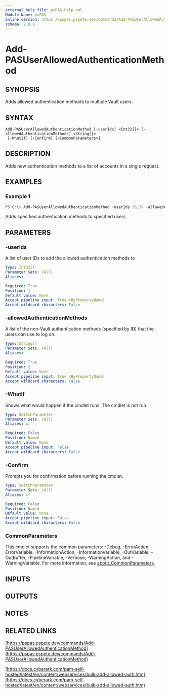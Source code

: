 ```yaml
---
external help file: psPAS-help.xml
Module Name: psPAS
online version: https://pspas.pspete.dev/commands/Add-PASUserAllowedAuthenticationMethod
schema: 2.0.0
---
```


# Add-PASUserAllowedAuthenticationMethod

## SYNOPSIS
Adds allowed authentication methods to multiple Vault users.

## SYNTAX

```
Add-PASUserAllowedAuthenticationMethod [-userIds] <Int32[]> [-allowedAuthenticationMethods] <String[]>
 [-WhatIf] [-Confirm] [<CommonParameters>]
```

## DESCRIPTION
Adds new authentication methods to a list of accounts in a single request.

## EXAMPLES

### Example 1
```powershell
PS C:\> Add-PASUserAllowedAuthenticationMethod -userIds 36,37 -allowedAuthenticationMethods SAML, RADIUS
```

Adds specified authentication methods to specified users

## PARAMETERS

### -userIds
A list of user IDs to add the allowed authentication methods to

```yaml
Type: Int32[]
Parameter Sets: (All)
Aliases:

Required: True
Position: 1
Default value: None
Accept pipeline input: True (ByPropertyName)
Accept wildcard characters: False
```

### -allowedAuthenticationMethods
A list of the non-Vault authentication methods (specified by ID) that the users can use to log on.

```yaml
Type: String[]
Parameter Sets: (All)
Aliases:

Required: True
Position: 2
Default value: None
Accept pipeline input: True (ByPropertyName)
Accept wildcard characters: False
```

### -WhatIf
Shows what would happen if the cmdlet runs.
The cmdlet is not run.

```yaml
Type: SwitchParameter
Parameter Sets: (All)
Aliases: wi

Required: False
Position: Named
Default value: None
Accept pipeline input: False
Accept wildcard characters: False
```

### -Confirm
Prompts you for confirmation before running the cmdlet.

```yaml
Type: SwitchParameter
Parameter Sets: (All)
Aliases: cf

Required: False
Position: Named
Default value: None
Accept pipeline input: False
Accept wildcard characters: False
```

### CommonParameters
This cmdlet supports the common parameters: -Debug, -ErrorAction, -ErrorVariable, -InformationAction, -InformationVariable, -OutVariable, -OutBuffer, -PipelineVariable, -Verbose, -WarningAction, and -WarningVariable. For more information, see [about_CommonParameters](http://go.microsoft.com/fwlink/?LinkID=113216).

## INPUTS

## OUTPUTS

## NOTES

## RELATED LINKS

[https://pspas.pspete.dev/commands/Add-PASUserAllowedAuthenticationMethod](https://pspas.pspete.dev/commands/Add-PASUserAllowedAuthenticationMethod)

[https://docs.cyberark.com/pam-self-hosted/latest/en/content/webservices/bulk-add-allowed-auth.htm](https://docs.cyberark.com/pam-self-hosted/latest/en/content/webservices/bulk-add-allowed-auth.htm)